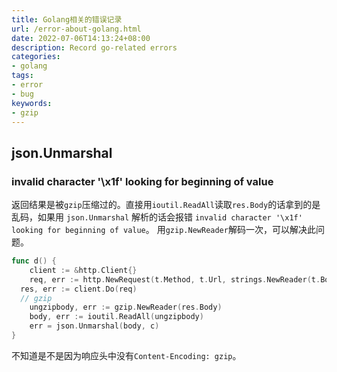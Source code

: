```yaml
---
title: Golang相关的错误记录
url: /error-about-golang.html
date: 2022-07-06T14:13:24+08:00
description: Record go-related errors
categories:
- golang
tags:
- error
- bug
keywords:
- gzip
---
```


## json.Unmarshal
### invalid character '\x1f' looking for beginning of value
返回结果是被`gzip`压缩过的。直接用`ioutil.ReadAll`读取`res.Body`的话拿到的是乱码，如果用 `json.Unmarshal` 解析的话会报错 `invalid character '\x1f' looking for beginning of value`。
用`gzip.NewReader`解码一次，可以解决此问题。
```go
func d() {
	client := &http.Client{}
	req, err := http.NewRequest(t.Method, t.Url, strings.NewReader(t.Body))
  res, err := client.Do(req)
  // gzip
	ungzipbody, err := gzip.NewReader(res.Body)
	body, err := ioutil.ReadAll(ungzipbody)
	err = json.Unmarshal(body, c)
}
```
不知道是不是因为响应头中没有`Content-Encoding: gzip`。